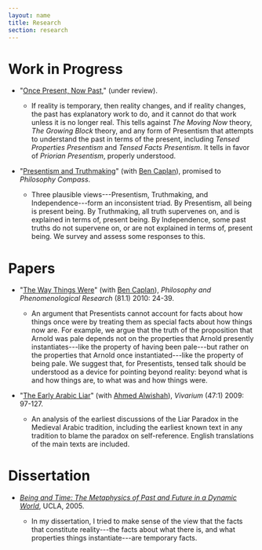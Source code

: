 ```yaml
---
layout: name
title: Research
section: research
---
```


# Work in Progress

-   "[Once Present, Now Past](/research/oncepresent.pdf)," (under review).

    -   If reality is temporary, then reality changes, and if reality
        changes, the past has explanatory work to do, and it cannot do that
        work unless it is no longer real. This tells against
        *The Moving Now* theory, *The Growing Block* theory, and any form
        of Presentism that attempts to understand the past in terms of the
        present, including *Tensed Properties Presentism* and
        *Tensed Facts Presentism*. It tells in favor of
        *Priorian Presentism*, properly understood.

-   "[Presentism and Truthmaking](http://people.cohums.ohio-state.edu/caplan16/presentism_and_truthmaking.pdf)"
    (with [Ben Caplan](http://people.cohums.ohio-state.edu/caplan16/)),
    promised to *Philosophy Compass*.

    -   Three plausible views---Presentism, Truthmaking, and
        Independence---form an inconsistent triad. By Presentism, all being
        is present being. By Truthmaking, all truth supervenes on, and is
        explained in terms of, present being. By Independence, some past
        truths do not supervene on, or are not explained in terms of,
        present being. We survey and assess some responses to this.

# Papers

-   "[The Way Things Were](/research/WayThingsWere.pdf)" (with
    [Ben Caplan](http://people.cohums.ohio-state.edu/caplan16/)),
    *Philosophy and Phenomenological Research* (81.1) 2010: 24-39.

    -   An argument that Presentists cannot account for facts about how
        things once were by treating them as special facts about how things
        now are. For example, we argue that the truth of the proposition
        that Arnold was pale depends not on the properties that Arnold
        presently instantiates---like the property of having been
        pale---but rather on the properties that Arnold once
        instantiated---like the property of being pale. We suggest that,
        for Presentists, tensed talk should be understood as a device for
        pointing beyond reality: beyond what is and how things are, to what
        was and how things were.

-   "[The Early Arabic Liar](/research/ArabicLiar.pdf)" (with [Ahmed Alwishah](http://www.pitzer.edu/academics/faculty/alwishah/index.asp)), *Vivarium* (47:1) 2009: 97-127.

    -   An analysis of the earliest discussions of the Liar Paradox in
        the Medieval Arabic tradition, including the earliest known text in
        any tradition to blame the paradox on self-reference. English
        translations of the main texts are included.

# Dissertation

- *[Being and Time: The Metaphysics of Past and Future in a Dynamic World](/research/dissertation.pdf)*, UCLA, 2005.

    +   In my dissertation, I tried to make sense of the view that the facts that constitute reality---the facts about what there is, and what properties things instantiate---are temporary facts.
